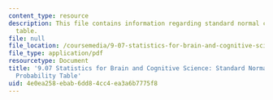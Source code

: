 ```yaml
---
content_type: resource
description: This file contains information regarding standard normal cumulative probability
  table.
file: null
file_location: /coursemedia/9-07-statistics-for-brain-and-cognitive-science-fall-2016/4e0ea258ebab6dd84cc4ea3a6b7775f8_MIT9_07F16_StdNormCumDist.pdf
file_type: application/pdf
resourcetype: Document
title: '9.07 Statistics for Brain and Cognitive Science: Standard Normal Cumulative
  Probability Table'
uid: 4e0ea258-ebab-6dd8-4cc4-ea3a6b7775f8
---
```

